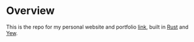 # Overview
This is the repo for my personal website and portfolio [link](https://jlkump.github.io/index.html), built in [Rust](https://www.rust-lang.org/) and [Yew](https://yew.rs/).
